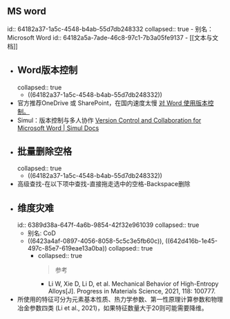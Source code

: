 ## MS word
id:: 64182a37-1a5c-4548-b4ab-55d7db248332
collapsed:: true
	- 别名：Microsoft Word
	  id:: 64182a5a-7ade-46c8-97c1-7b3a05fe9137
	- [[文本与文档]]
- ## Word版本控制
  collapsed:: true
	- ((64182a37-1a5c-4548-b4ab-55d7db248332))
- 官方推荐OneDrive 或 SharePoint，在国内速度太慢 [对 Word 使用版本控制。](https://support.microsoft.com/zh-cn/office/%E5%AF%B9-word-%E4%BD%BF%E7%94%A8%E7%89%88%E6%9C%AC%E6%8E%A7%E5%88%B6-46b4d23f-b032-4837-94ab-746de8fbe6ec)
- Simul：版本控制与多人协作 [Version Control and Collaboration for Microsoft Word | Simul Docs](https://www.simuldocs.com/)
- ## 批量删除空格
  collapsed:: true
	- ((64182a37-1a5c-4548-b4ab-55d7db248332))
- 高级查找-在以下项中查找-直接拖走选中的空格-Backspace删除
- ## 维度灾难
  id:: 6389d38a-647f-4a6b-9854-42f32e961039
  collapsed:: true
	- 别名: CoD
	- ((6423a4af-0897-4056-8058-5c5c3e5fb60c)), ((642d416b-1e45-497c-85e7-619eae13a0ba))
	  collapsed:: true
		- collapsed:: true
		  > 参考
			- Li W, Xie D, Li D, et al. Mechanical Behavior of High-Entropy Alloys[J]. Progress in Materials Science, 2021, 118: 100777.
- 所使用的特征可分为元素基本性质、热力学参数、第一性原理计算参数和物理冶金参数四类 (Li et al., 2021)，如果特征数量大于20则可能需要降维。
